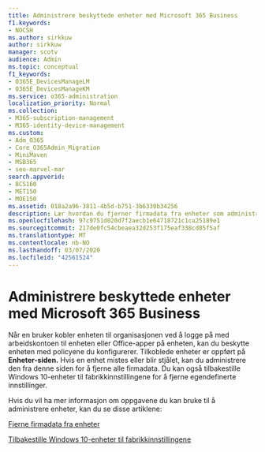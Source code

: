 ```yaml
---
title: Administrere beskyttede enheter med Microsoft 365 Business
f1.keywords:
- NOCSH
ms.author: sirkkuw
author: sirkkuw
manager: scotv
audience: Admin
ms.topic: conceptual
f1_keywords:
- O365E_DevicesManageLM
- O365E_DevicesManageKM
ms.service: o365-administration
localization_priority: Normal
ms.collection:
- M365-subscription-management
- M365-identity-device-management
ms.custom:
- Adm_O365
- Core_O365Admin_Migration
- MiniMaven
- MSB365
- seo-marvel-mar
search.appverid:
- BCS160
- MET150
- MOE150
ms.assetid: 018a2a96-3811-4b5d-b751-3b6330b34256
description: Lær hvordan du fjerner firmadata fra enheter som administreres gjennom beskyttelsespolicyer, samt tilbakestille Windows 10-enheter til fabrikkinnstillingene.
ms.openlocfilehash: 97c9751d020d7f2aecb1e64718721c1ca25189e1
ms.sourcegitcommit: 217de0fc54cbeaea32d253f175eaf338cd85f5af
ms.translationtype: MT
ms.contentlocale: nb-NO
ms.lasthandoff: 03/07/2020
ms.locfileid: "42561524"
---
```

# <a name="manage-protected-devices-with-microsoft-365-business"></a>Administrere beskyttede enheter med Microsoft 365 Business

Når en bruker kobler enheten til organisasjonen ved å logge på med arbeidskontoen til enheten eller Office-apper på enheten, kan du beskytte enheten med policyene du konfigurerer. Tilkoblede enheter er oppført på **Enheter-siden.** Hvis en enhet mistes eller blir stjålet, kan du administrere den fra denne siden for å fjerne alle firmadata. Du kan også tilbakestille Windows 10-enheter til fabrikkinnstillingene for å fjerne egendefinerte innstillinger. 

Hvis du vil ha mer informasjon om oppgavene du kan bruke til å administrere enheter, kan du se disse artiklene: 
  
[Fjerne firmadata fra enheter](remove-company-data.md)
  
[Tilbakestille Windows 10-enheter til fabrikkinnstillingene](reset-devices-to-factory-settings.md)
  

